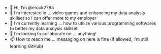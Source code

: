 - 👋 Hi, I’m @erock2795
- 👀 I’m interested in ... video games and enhancing my data analysis skillset so I can offer more to my employer
- 🌱 I’m currently learning ... how to utilize various programming softwares to better my data analysis skillset
- 💞️ I’m looking to collaborate on ... anything!
- 📫 How to reach me ... messaging on here is fine (if allowed, I'm still learning GitHub)

<!---
erock2795/erock2795 is a ✨ special ✨ repository because its `README.md` (this file) appears on your GitHub profile.
You can click the Preview link to take a look at your changes.
--->
